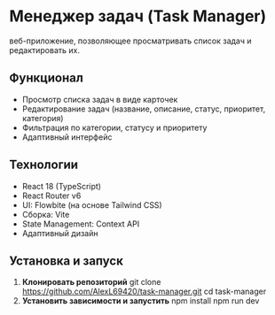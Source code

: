 # Менеджер задач (Task Manager)

веб-приложение, позволяющее просматривать список задач и редактировать их.

## Функционал

- Просмотр списка задач в виде карточек
- Редактирование задач (название, описание, статус, приоритет, категория)
- Фильтрация по категории, статусу и приоритету
- Адаптивный интерфейс

## Технологии

- React 18 (TypeScript)
- React Router v6
- UI: Flowbite (на основе Tailwind CSS)
- Сборка: Vite
- State Management: Context API
- Адаптивный дизайн

## Установка и запуск

1. **Клонировать репозиторий**
   git clone https://github.com/AlexL69420/task-manager.git
   cd task-manager
2. **Установить зависимости и запустить**
   npm install
   npm run dev
